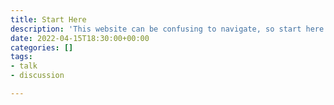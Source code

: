 ```yaml
---
title: Start Here
description: 'This website can be confusing to navigate, so start here. '
date: 2022-04-15T18:30:00+00:00
categories: []
tags:
- talk
- discussion

---
```


